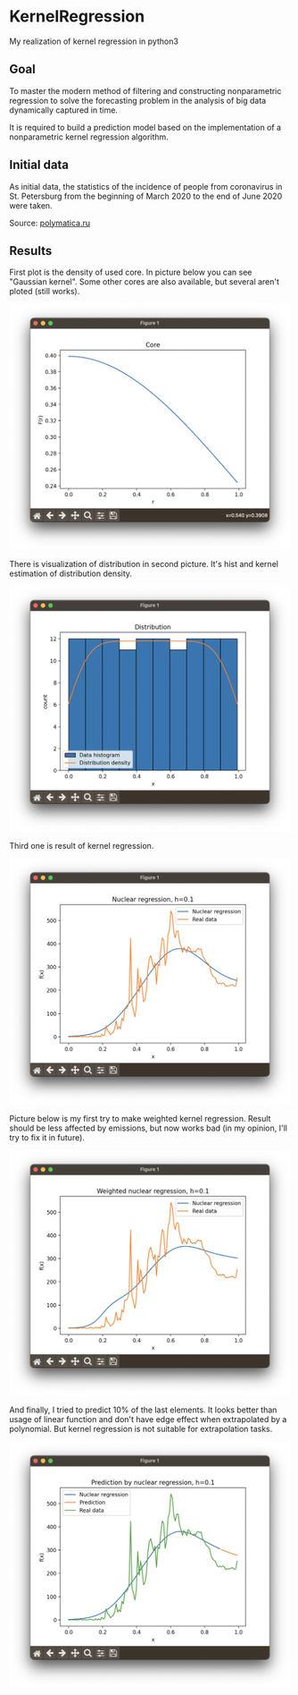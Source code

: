 # KernelRegression

My realization of kernel regression in python3

## Goal

To master the modern method of filtering and constructing nonparametric regression to solve the forecasting problem in the analysis of big data dynamically captured in time.

It is required to build a prediction model based on the implementation of a nonparametric kernel regression algorithm.

## Initial data

As initial data, the statistics of the incidence of people from coronavirus in St. Petersburg from the beginning of March 2020 to the end of June 2020 were taken.

Source: [polymatica.ru](https://www.polymatica.ru/news/2020/dannye-po-koronavirusu-covid-19/?ysclid=lelcfa4b66884197378)

## Results

First plot is the density of used core. In picture below you can see "Gaussian kernel".
Some other cores are also available, but several aren't ploted (still works).

![Core](pictures/core.png)

There is visualization of distribution in second picture. It's hist and kernel estimation of distribution density.

![Distribution](pictures/distribution.png)

Third one is result of kernel regression.

![Nuclear Regression](pictures/nuclear_regression.png)

Picture below is my first try to make weighted kernel regression. Result should be less affected by emissions, but now works bad (in my opinion, I'll try to fix it in future).

![Weighted Nuclear Regression](pictures/weighted_nuclear_regression.png)

And finally, I tried to predict 10% of the last elements. It looks better than usage of linear function and don't have edge effect when extrapolated by a polynomial. But kernel regression is not suitable for extrapolation tasks.

![Prediction](pictures/prediction.png)
